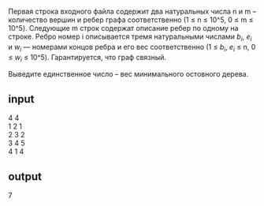 Первая строка входного файла содержит два натуральных числа n и m – количество вершин и ребер графа соответственно (1 ≤ n ≤ 10^5, 0 ≤ m ≤ 10^5). Следующие m строк содержат описание ребер по одному на строке. Ребро номер i описывается тремя натуральными числами $b_i$, $e_i$ и $w_i$ — номерами концов ребра и его вес соответственно (1 ≤ $b_i$, $e_i$ ≤ n, 0 ≤ $w_i$ ≤ 10^5).
Гарантируется, что граф связный.

Выведите единственное число – вес минимального остовного дерева.

## input

4 4\
1 2 1\
2 3 2\
3 4 5\
4 1 4

## output

7